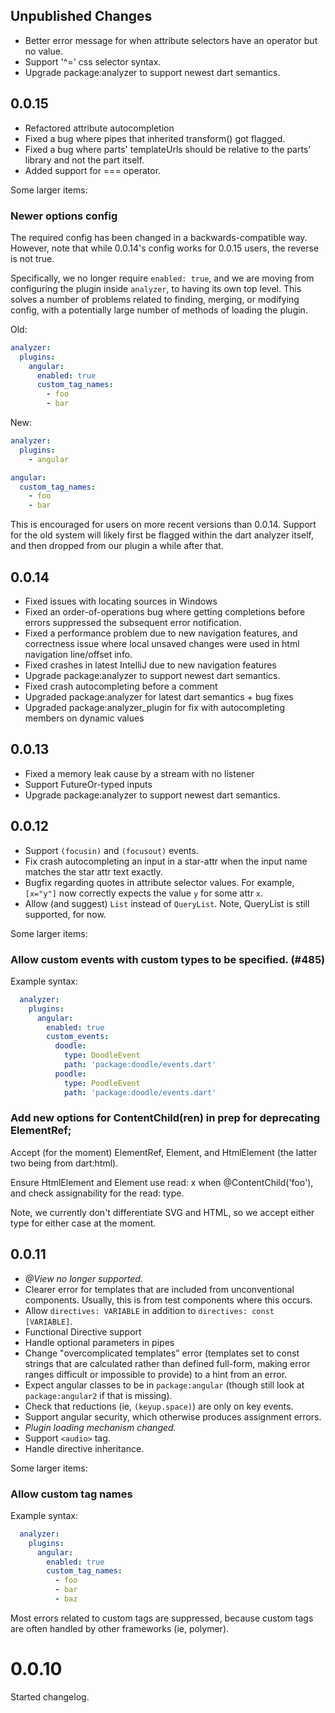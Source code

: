 ## Unpublished Changes

- Better error message for when attribute selectors have an operator but no
  value.
- Support '^=' css selector syntax.
- Upgrade package:analyzer to support newest dart semantics.

## 0.0.15

- Refactored attribute autocompletion
- Fixed a bug where pipes that inherited transform() got flagged.
- Fixed a bug where parts' templateUrls should be relative to the parts' library
  and not the part itself.
- Added support for === operator.

Some larger items:

### Newer options config

The required config has been changed in a backwards-compatible way. However,
note that while 0.0.14's config works for 0.0.15 users, the reverse is not true.

Specifically, we no longer require `enabled: true`, and we are moving from
configuring the plugin inside `analyzer`, to having its own top level. This
solves a number of problems related to finding, merging, or modifying config,
with a potentially large number of methods of loading the plugin.

Old:

```yaml
analyzer:
  plugins:
    angular:
      enabled: true
      custom_tag_names:
        - foo
        - bar
```

New:

```yaml
analyzer:
  plugins:
    - angular

angular:
  custom_tag_names:
    - foo
    - bar
```

This is encouraged for users on more recent versions than 0.0.14. Support for
the old system will likely first be flagged within the dart analyzer itself, and
then dropped from our plugin a while after that.

## 0.0.14

- Fixed issues with locating sources in Windows
- Fixed an order-of-operations bug where getting completions before errors
  suppressed the subsequent error notification.
- Fixed a performance problem due to new navigation features, and correctness
  issue where local unsaved changes were used in html navigation line/offset
  info.
- Fixed crashes in latest IntelliJ due to new navigation features
- Upgrade package:analyzer to support newest dart semantics.
- Fixed crash autocompleting before a comment
- Upgraded package:analyzer for latest dart semantics + bug fixes
- Upgraded package:analyzer_plugin for fix with autocompleting members on
  dynamic values

## 0.0.13

- Fixed a memory leak cause by a stream with no listener
- Support FutureOr-typed inputs
- Upgrade package:analyzer to support newest dart semantics.

## 0.0.12

- Support `(focusin)` and `(focusout)` events.
- Fix crash autocompleting an input in a star-attr when the input name matches
  the star attr text exactly.
- Bugfix regarding quotes in attribute selector values. For example, `[x="y"]`
  now correctly expects the value `y` for some attr `x`.
- Allow (and suggest) `List` instead of `QueryList`. Note, QueryList is still
  supported, for now.

Some larger items:

### Allow custom events with custom types to be specified. (#485)

Example syntax:

```yaml
  analyzer:
    plugins:
      angular:
        enabled: true
        custom_events:
          doodle:
            type: DoodleEvent
            path: 'package:doodle/events.dart'
          poodle:
            type: PoodleEvent
            path: 'package:doodle/events.dart'
```

### Add new options for ContentChild(ren) in prep for deprecating ElementRef;
    
Accept (for the moment) ElementRef, Element, and HtmlElement (the
latter two being from dart:html).

Ensure HtmlElement and Element use read: x when @ContentChild('foo'), and check
assignability for the read: type.

Note, we currently don't differentiate SVG and HTML, so we accept either type
for either case at the moment.

## 0.0.11

- *@View no longer supported.*
- Clearer error for templates that are included from unconventional components.
  Usually, this is from test components where this occurs.
- Allow `directives: VARIABLE` in addition to `directives: const [VARIABLE]`.
- Functional Directive support
- Handle optional parameters in pipes
- Change "overcomplicated templates" error (templates set to const strings that
  are calculated rather than defined full-form, making error ranges difficult or
  impossible to provide) to a hint from an error.
- Expect angular classes to be in `package:angular` (though still look at
  `package:angular2` if that is missing).
- Check that reductions (ie, `(keyup.space)`) are only on key events.
- Support angular security, which otherwise produces assignment errors.
- *Plugin loading mechanism changed.*
- Support `<audio>` tag.
- Handle directive inheritance.

Some larger items:

### Allow custom tag names

Example syntax:

```yaml
  analyzer:
    plugins:
      angular:
        enabled: true
        custom_tag_names:
          - foo
          - bar
          - baz
```

Most errors related to custom tags are suppressed, because custom tags are often
handled by other frameworks (ie, polymer).

# 0.0.10

Started changelog.

